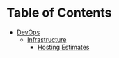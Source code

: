 # Table of Contents
- [DevOps](./DevOps/toc.md)
    - [Infrastructure](./DevOps/Infrastructure/toc.md)    
        - [Hosting Estimates](./DevOps/Infrastructure/hosting-estimates.md)
